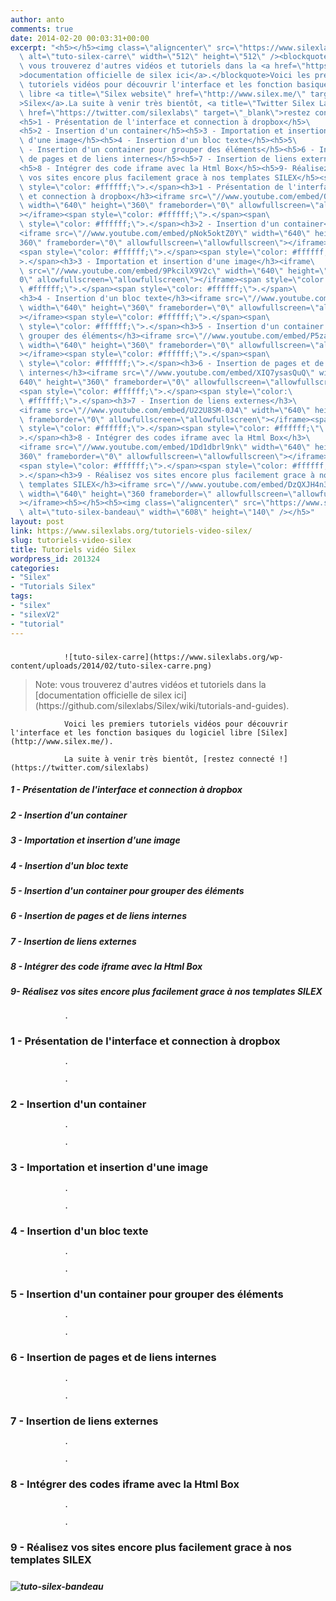 ```yaml
---
author: anto
comments: true
date: 2014-02-20 00:03:31+00:00
excerpt: "<h5></h5><img class=\"aligncenter\" src=\"https://www.silexlabs.org/wp-content/uploads/2014/02/tuto-silex-carre.png\"\
  \ alt=\"tuto-silex-carre\" width=\"512\" height=\"512\" /><blockquote>Note:\
  \ vous trouverez d'autres vidéos et tutoriels dans la <a href=\"https://github.com/silexlabs/Silex/wiki/tutorials-and-guides\"\
  >documentation officielle de silex ici</a>.</blockquote>Voici les premiers\
  \ tutoriels vidéos pour découvrir l'interface et les fonction basiques du logiciel\
  \ libre <a title=\"Silex website\" href=\"http://www.silex.me/\" target=\"_blank\"\
  >Silex</a>.La suite à venir très bientôt, <a title=\"Twitter Silex Labs\"\
  \ href=\"https://twitter.com/silexlabs\" target=\"_blank\">restez connecté !</a>\
  <h5>1 - Présentation de l'interface et connection à dropbox</h5>\
  <h5>2 - Insertion d'un container</h5><h5>3 - Importation et insertion\
  \ d'une image</h5><h5>4 - Insertion d'un bloc texte</h5><h5>5\
  \ - Insertion d'un container pour grouper des éléments</h5><h5>6 - Insertion\
  \ de pages et de liens internes</h5><h5>7 - Insertion de liens externes</h5>\
  <h5>8 - Intégrer des code iframe avec la Html Box</h5><h5>9- Réalisez\
  \ vos sites encore plus facilement grace à nos templates SILEX</h5><span\
  \ style=\"color: #ffffff;\">.</span><h3>1 - Présentation de l'interface\
  \ et connection à dropbox</h3><iframe src=\"//www.youtube.com/embed/QcokIYRKj7k\"\
  \ width=\"640\" height=\"360\" frameborder=\"0\" allowfullscreen=\"allowfullscreen\"\
  ></iframe><span style=\"color: #ffffff;\">.</span><span\
  \ style=\"color: #ffffff;\">.</span><h3>2 - Insertion d'un container</h3>\
  <iframe src=\"//www.youtube.com/embed/pNok5oktZ0Y\" width=\"640\" height=\"\
  360\" frameborder=\"0\" allowfullscreen=\"allowfullscreen\"></iframe>\
  <span style=\"color: #ffffff;\">.</span><span style=\"color: #ffffff;\"\
  >.</span><h3>3 - Importation et insertion d'une image</h3><iframe\
  \ src=\"//www.youtube.com/embed/9PkcilX9V2c\" width=\"640\" height=\"360\" frameborder=\"\
  0\" allowfullscreen=\"allowfullscreen\"></iframe><span style=\"color:\
  \ #ffffff;\">.</span><span style=\"color: #ffffff;\">.</span>\
  <h3>4 - Insertion d'un bloc texte</h3><iframe src=\"//www.youtube.com/embed/4ZtZCaxqnPI\"\
  \ width=\"640\" height=\"360\" frameborder=\"0\" allowfullscreen=\"allowfullscreen\"\
  ></iframe><span style=\"color: #ffffff;\">.</span><span\
  \ style=\"color: #ffffff;\">.</span><h3>5 - Insertion d'un container pour\
  \ grouper des éléments</h3><iframe src=\"//www.youtube.com/embed/P5za_R_wrho\"\
  \ width=\"640\" height=\"360\" frameborder=\"0\" allowfullscreen=\"allowfullscreen\"\
  ></iframe><span style=\"color: #ffffff;\">.</span><span\
  \ style=\"color: #ffffff;\">.</span><h3>6 - Insertion de pages et de liens\
  \ internes</h3><iframe src=\"//www.youtube.com/embed/XIQ7ysasQuQ\" width=\"\
  640\" height=\"360\" frameborder=\"0\" allowfullscreen=\"allowfullscreen\"></iframe>\
  <span style=\"color: #ffffff;\">.</span><span style=\"color:\
  \ #ffffff;\">.</span><h3>7 - Insertion de liens externes</h3>\
  <iframe src=\"//www.youtube.com/embed/U22U8SM-0J4\" width=\"640\" height=\"360\"\
  \ frameborder=\"0\" allowfullscreen=\"allowfullscreen\"></iframe><span\
  \ style=\"color: #ffffff;\">.</span><span style=\"color: #ffffff;\"\
  >.</span><h3>8 - Intégrer des codes iframe avec la Html Box</h3>\
  <iframe src=\"//www.youtube.com/embed/1Dd1dbrl9nk\" width=\"640\" height=\"\
  360\" frameborder=\"0\" allowfullscreen=\"allowfullscreen\"></iframe>\
  <span style=\"color: #ffffff;\">.</span><span style=\"color: #ffffff;\"\
  >.</span><h3>9 - Réalisez vos sites encore plus facilement grace à nos\
  \ templates SILEX</h3><iframe src=\"//www.youtube.com/embed/DzQXJH4n30s\"\
  \ width=\"640\" height=\"360 frameborder=\" allowfullscreen=\"allowfullscreen\"\
  ></iframe><h5></h5><h5><img class=\"aligncenter\" src=\"https://www.silexlabs.org/wp-content/uploads/2014/02/tuto-silex-bandeau.png\"\
  \ alt=\"tuto-silex-bandeau\" width=\"608\" height=\"140\" /></h5>"
layout: post
link: https://www.silexlabs.org/tutoriels-video-silex/
slug: tutoriels-video-silex
title: Tutoriels vidéo Silex
wordpress_id: 201324
categories:
- "Silex"
- "Tutorials Silex"
tags:
- "silex"
- "silexV2"
- "tutorial"
---
```


#####


				![tuto-silex-carre](https://www.silexlabs.org/wp-content/uploads/2014/02/tuto-silex-carre.png)


<blockquote>Note: vous trouverez d'autres vidéos et tutoriels dans la [documentation officielle de silex ici](https://github.com/silexlabs/Silex/wiki/tutorials-and-guides).</blockquote>


				Voici les premiers tutoriels vidéos pour découvrir l'interface et les fonction basiques du logiciel libre [Silex](http://www.silex.me/).

				La suite à venir très bientôt, [restez connecté !](https://twitter.com/silexlabs)


##### 1 - Présentation de l'interface et connection à dropbox




##### 2 - Insertion d'un container




##### 3 - Importation et insertion d'une image




##### 4 - Insertion d'un bloc texte




##### 5 - Insertion d'un container pour grouper des éléments




##### 6 - Insertion de pages et de liens internes




##### 7 - Insertion de liens externes




##### 8 - Intégrer des code iframe avec la Html Box




##### 9- Réalisez vos sites encore plus facilement grace à nos templates SILEX


				.


### 1 - Présentation de l'interface et connection à dropbox




				.

				.


### 2 - Insertion d'un container




				.

				.


### 3 - Importation et insertion d'une image




				.

				.


### 4 - Insertion d'un bloc texte




				.

				.


### 5 - Insertion d'un container pour grouper des éléments




				.

				.


### 6 - Insertion de pages et de liens internes




				.

				.


### 7 - Insertion de liens externes




				.

				.


### 8 - Intégrer des codes iframe avec la Html Box




				.

				.


### 9 - Réalisez vos sites encore plus facilement grace à nos templates SILEX





#####




##### ![tuto-silex-bandeau](https://www.silexlabs.org/wp-content/uploads/2014/02/tuto-silex-bandeau.png)
